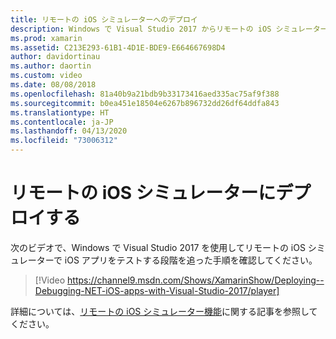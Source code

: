 ```yaml
---
title: リモートの iOS シミュレーターへのデプロイ
description: Windows で Visual Studio 2017 からリモートの iOS シミュレーターにデプロイする方法。
ms.prod: xamarin
ms.assetid: C213E293-61B1-4D1E-BDE9-E664667698D4
author: davidortinau
ms.author: daortin
ms.custom: video
ms.date: 08/08/2018
ms.openlocfilehash: 81a40b9a21bdb9b33173416aed335ac75af9f388
ms.sourcegitcommit: b0ea451e18504e6267b896732dd26df64ddfa843
ms.translationtype: HT
ms.contentlocale: ja-JP
ms.lasthandoff: 04/13/2020
ms.locfileid: "73006312"
---
```

# <a name="deploy-to-the-remoted-ios-simulator"></a>リモートの iOS シミュレーターにデプロイする

次のビデオで、Windows で Visual Studio 2017 を使用してリモートの iOS シミュレーターで iOS アプリをテストする段階を追った手順を確認してください。

> [!Video https://channel9.msdn.com/Shows/XamarinShow/Deploying--Debugging-NET-iOS-apps-with-Visual-Studio-2017/player]

詳細については、[リモートの iOS シミュレーター機能](index.md)に関する記事を参照してください。
